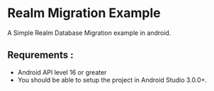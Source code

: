 Realm Migration Example
=======================

A Simple Realm Database Migration example in android.

Requrements :
------------

 - Android API level 16 or greater
 - You should be able to setup the project in Android Studio 3.0.0+.